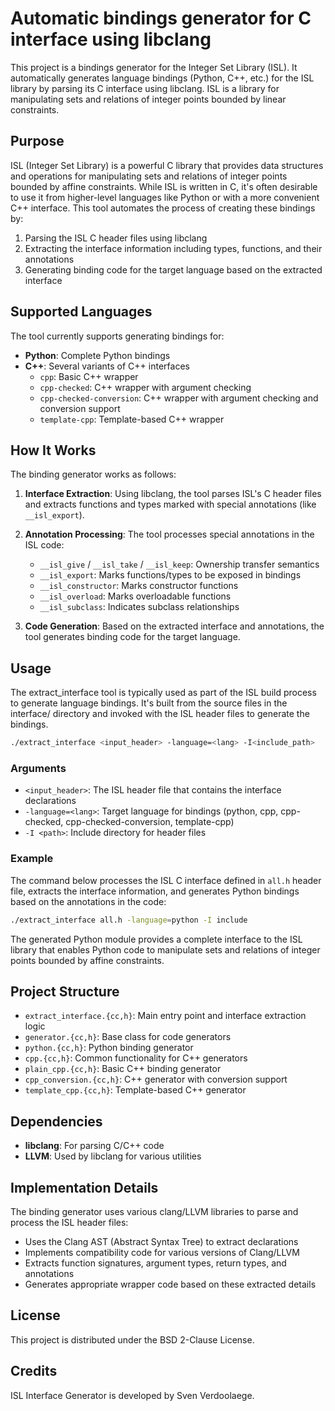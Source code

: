 # Automatic bindings generator for C interface using libclang

This project is a bindings generator for the Integer Set Library (ISL). It automatically generates language bindings (Python, C++, etc.) for the ISL library by parsing its C interface using libclang. ISL is a library for manipulating sets and relations of integer points bounded by linear constraints.

## Purpose

ISL (Integer Set Library) is a powerful C library that provides data structures and operations for manipulating sets and relations of integer points bounded by affine constraints. While ISL is written in C, it's often desirable to use it from higher-level languages like Python or with a more convenient C++ interface. This tool automates the process of creating these bindings by:

1. Parsing the ISL C header files using libclang
2. Extracting the interface information including types, functions, and their annotations
3. Generating binding code for the target language based on the extracted interface

## Supported Languages

The tool currently supports generating bindings for:

- **Python**: Complete Python bindings
- **C++**: Several variants of C++ interfaces
  - `cpp`: Basic C++ wrapper
  - `cpp-checked`: C++ wrapper with argument checking
  - `cpp-checked-conversion`: C++ wrapper with argument checking and conversion support
  - `template-cpp`: Template-based C++ wrapper

## How It Works

The binding generator works as follows:

1. **Interface Extraction**: Using libclang, the tool parses ISL's C header files and extracts functions and types marked with special annotations (like `__isl_export`).

2. **Annotation Processing**: The tool processes special annotations in the ISL code:
   - `__isl_give` / `__isl_take` / `__isl_keep`: Ownership transfer semantics
   - `__isl_export`: Marks functions/types to be exposed in bindings
   - `__isl_constructor`: Marks constructor functions
   - `__isl_overload`: Marks overloadable functions
   - `__isl_subclass`: Indicates subclass relationships

3. **Code Generation**: Based on the extracted interface and annotations, the tool generates binding code for the target language.

## Usage

The extract_interface tool is typically used as part of the ISL build process to generate language bindings. It's built from the source files in the interface/ directory and invoked with the ISL header files to generate the bindings.

```bash
./extract_interface <input_header> -language=<lang> -I<include_path>
```

### Arguments

- `<input_header>`: The ISL header file that contains the interface declarations
- `-language=<lang>`: Target language for bindings (python, cpp, cpp-checked, cpp-checked-conversion, template-cpp)
- `-I <path>`: Include directory for header files

### Example

The command below processes the ISL C interface defined in `all.h` header file, extracts the interface information, and generates Python bindings based on the annotations in the code:

```bash
./extract_interface all.h -language=python -I include
```

The generated Python module provides a complete interface to the ISL library that enables Python code to manipulate sets and relations of integer points bounded by affine constraints.

## Project Structure

- `extract_interface.{cc,h}`: Main entry point and interface extraction logic
- `generator.{cc,h}`: Base class for code generators
- `python.{cc,h}`: Python binding generator
- `cpp.{cc,h}`: Common functionality for C++ generators
- `plain_cpp.{cc,h}`: Basic C++ binding generator
- `cpp_conversion.{cc,h}`: C++ generator with conversion support
- `template_cpp.{cc,h}`: Template-based C++ generator

## Dependencies

- **libclang**: For parsing C/C++ code
- **LLVM**: Used by libclang for various utilities

## Implementation Details

The binding generator uses various clang/LLVM libraries to parse and process the ISL header files:

- Uses the Clang AST (Abstract Syntax Tree) to extract declarations
- Implements compatibility code for various versions of Clang/LLVM
- Extracts function signatures, argument types, return types, and annotations
- Generates appropriate wrapper code based on these extracted details

## License

This project is distributed under the BSD 2-Clause License.

## Credits

ISL Interface Generator is developed by Sven Verdoolaege.
